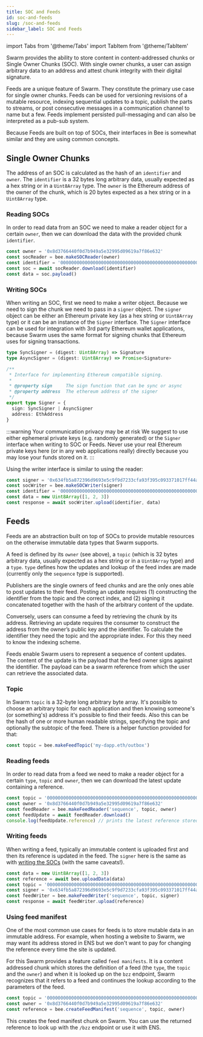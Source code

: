 ```yaml
---
title: SOC and Feeds
id: soc-and-feeds
slug: /soc-and-feeds
sidebar_label: SOC and Feeds
---
```


import Tabs from '@theme/Tabs'
import TabItem from '@theme/TabItem'

Swarm provides the ability to store content in content-addressed chunks or Single Owner Chunks (SOC). With single owner chunks, a user can assign arbitrary data to an address and attest chunk integrity with their digital signature.

Feeds are a unique feature of Swarm. They constitute the primary use case for single owner chunks. Feeds can be used for versioning revisions of a mutable resource, indexing sequential updates to a topic, publish the parts to streams, or post consecutive messages in a communication channel to name but a few. Feeds implement persisted pull-messaging and can also be interpreted as a pub-sub system.

Because Feeds are built on top of SOCs, their interfaces in Bee is somewhat similar and they are using common concepts.

## Single Owner Chunks

The address of an SOC is calculated as the hash of an `identifier` and `owner`. The `identifier` is a 32 bytes long arbitrary data, usually expected as a hex string or in a `Uint8Array` type. The `owner` is the Ethereum address of the owner of the chunk, which is 20 bytes expected as a hex string or in a `Uint8Array` type.

### Reading SOCs

In order to read data from an SOC we need to make a reader object for a certain `owner`, then we can download the data with the provided chunk `identifier`.

```js
const owner = '0x8d3766440f0d7b949a5e32995d09619a7f86e632'
const socReader = bee.makeSOCReader(owner)
const identifier = '0000000000000000000000000000000000000000000000000000000000000000'
const soc = await socReader.download(identifier)
const data = soc.payload()
```

### Writing SOCs

When writing an SOC, first we need to make a writer object. Because we need to sign the chunk we need to pass in a `signer` object. The `signer` object can be either an Ethereum private key (as a hex string or `Uint8Array` type) or it can be an instance of the `Signer` interface. The `Signer` interface can be used for integration with 3rd party Ethereum wallet applications, because Swarm uses the same format for signing chunks that Ethereum uses for signing transactions.

```ts
type SyncSigner = (digest: Uint8Array) => Signature
type AsyncSigner = (digest: Uint8Array) => Promise<Signature>

/**
 * Interface for implementing Ethereum compatible signing.
 *
 * @property sign     The sign function that can be sync or async
 * @property address  The ethereum address of the signer
 */
export type Signer = {
  sign: SyncSigner | AsyncSigner
  address: EthAddress
}
```

:::warning Your communication privacy may be at risk
We suggest to use either ephemeral private keys (e.g. randomly generated) or the `Signer` interface when writing to SOC or Feeds. Never use your real Ethereum private keys here (or in any web applications really) directly because you may lose your funds stored on it.
:::

Using the writer interface is similar to using the reader:

```js
const signer = '0x634fb5a872396d9693e5c9f9d7233cfa93f395c093371017ff44aa9ae6564cdd'
const socWriter = bee.makeSOCWriter(signer)
const identifier = '0000000000000000000000000000000000000000000000000000000000000000'
const data = new Uint8Array([1, 2, 3])
const response = await socWriter.upload(identifier, data)
```

## Feeds

Feeds are an abstraction built on top of SOCs to provide mutable resources on the otherwise immutable data types that Swarm supports.

A feed is defined by its `owner` (see above), a `topic` (which is 32 bytes arbitrary data, usually expected as a hex string or in a `Uint8Array` type) and a `type`. `type` defines how the updates and lookup of the feed index are made (currently only the `sequence` type is supported).

Publishers are the single owners of feed chunks and are the only ones able to post updates to their feed. Posting an update requires (1) constructing the identifier from the topic and the correct index, and (2) signing it concatenated together with the hash of the arbitrary content of the update.

Conversely, users can consume a feed by retrieving the chunk by its address. Retrieving an update requires the consumer to construct the address from the owner’s public key and the identifier. To calculate the identifier they need the topic and the appropriate index. For this they need to know the indexing scheme.

Feeds enable Swarm users to represent a sequence of content updates. The content of the update is the payload that the feed owner signs against the identifier. The payload can be a swarm reference from which the user can retrieve the associated data.

### Topic

In Swarm `topic` is a 32-byte long arbitrary byte array. It's possible to choose an arbitrary topic for each application and then knowing someone's (or something's) address it's possible to find their feeds. Also this can be the hash of one or more human readable strings, specifying the topic and optionally the subtopic of the feed. There is a helper function provided for that:

```js
const topic = bee.makeFeedTopic('my-dapp.eth/outbox')
```

### Reading feeds

In order to read data from a feed we need to make a reader object for a certain `type`, `topic` and `owner`, then we can download the latest update containing a reference.

```js
const topic = '0000000000000000000000000000000000000000000000000000000000000000'
const owner = '0x8d3766440f0d7b949a5e32995d09619a7f86e632'
const feedReader = bee.makeFeedReader('sequence', topic, owner)
const feedUpdate = await feedReader.download()
console.log(feedUpdate.reference) // prints the latest reference stored in the feed
```

### Writing feeds

When writing a feed, typically an immutable content is uploaded first and then its reference is updated in the feed. The `signer` here is the same as with [writing the SOCs](#writing-socs) (with the same caveats!).

```js
const data = new Uint8Array([1, 2, 3])
const reference = await bee.uploadData(data)
const topic = '0000000000000000000000000000000000000000000000000000000000000000'
const signer = '0x634fb5a872396d9693e5c9f9d7233cfa93f395c093371017ff44aa9ae6564cdd'
const feedWriter = bee.makeFeedWriter('sequence', topic, signer)
const response = await feedWriter.upload(reference)
```

### Using feed manifest

One of the most common use cases for feeds is to store mutable data in an immutable address. For example, when hosting a website to Swarm, we may want its address stored in ENS but we don't want to pay for changing the reference every time the site is updated.

For this Swarm provides a feature called `feed manifests`. It is a content addressed chunk which stores the definition of a feed (the `type`, the `topic` and the `owner`) and when it is looked up on the `bzz` endpoint, Swarm recognizes that it refers to a feed and continues the lookup according to the parameters of the feed.

```js
const topic = '0000000000000000000000000000000000000000000000000000000000000000'
const owner = '0x8d3766440f0d7b949a5e32995d09619a7f86e632'
const reference = bee.createFeedManifest('sequence', topic, owner)
```

This creates the feed manifest chunk on Swarm. You can use the returned reference to look up with the `/bzz` endpoint or use it with ENS.
